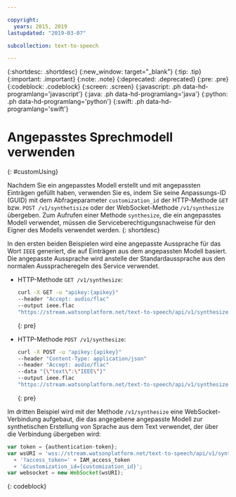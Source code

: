 ```yaml
---

copyright:
  years: 2015, 2019
lastupdated: "2019-03-07"

subcollection: text-to-speech

---
```


{:shortdesc: .shortdesc}
{:new_window: target="_blank"}
{:tip: .tip}
{:important: .important}
{:note: .note}
{:deprecated: .deprecated}
{:pre: .pre}
{:codeblock: .codeblock}
{:screen: .screen}
{:javascript: .ph data-hd-programlang='javascript'}
{:java: .ph data-hd-programlang='java'}
{:python: .ph data-hd-programlang='python'}
{:swift: .ph data-hd-programlang='swift'}

# Angepasstes Sprechmodell verwenden
{: #customUsing}

Nachdem Sie ein angepasstes Modell erstellt und mit angepassten Einträgen gefüllt haben, verwenden Sie es, indem Sie seine Anpassungs-ID (GUID) mit dem Abfrageparameter `customization_id` der HTTP-Methode `GET` bzw. `POST /v1/synthetisize` oder der WebSocket-Methode `/v1/synthesize` übergeben. Zum Aufrufen einer Methode `synthesize`, die ein angepasstes Modell verwendet, müssen die Serviceberechtigungsnachweise für den Eigner des Modells verwendet werden.
{: shortdesc}

In den ersten beiden Beispielen wird eine angepasste Aussprache für das Wort `IEEE` generiert, die auf Einträgen aus dem angepassten Modell basiert. Die angepasste Aussprache wird anstelle der Standardaussprache aus den normalen Ausspracheregeln des Service verwendet.

-   HTTP-Methode `GET /v1/synthesize`:

    ```bash
    curl -X GET -u "apikey:{apikey}"
    --header "Accept: audio/flac"
    --output ieee.flac
    "https://stream.watsonplatform.net/text-to-speech/api/v1/synthesize?text=IEEE&customization_id={customization_id}"
    ```
    {: pre}

-   HTTP-Methode `POST /v1/synthesize`:

    ```bash
    curl -X POST -u "apikey:{apikey}"
    --header "Content-Type: application/json"
    --header "Accept: audio/flac"
    --data "{\"text\":\"IEEE\"}"
    --output ieee.flac
    "https://stream.watsonplatform.net/text-to-speech/api/v1/synthesize?customization_id={customization_id}"
    ```
    {: pre}

Im dritten Beispiel wird mit der Methode `/v1/synthesize` eine WebSocket-Verbindung aufgebaut, die das angegebene angepasste Modell zur synthetischen Erstellung von Sprache aus dem Text verwendet, der über die Verbindung übergeben wird:

```javascript
var token = {authentication-token};
var wsURI = 'wss://stream.watsonplatform.net/text-to-speech/api/v1/synthesize'
  + '?access_token=' + IAM_access_token
  + '&customization_id={customization_id}';
var websocket = new WebSocket(wsURI);
```
{: codeblock}

